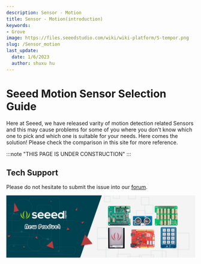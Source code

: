 ```yaml
---
description: Sensor - Motion
title: Sensor - Motion(introduction)
keywords:
- Grove
image: https://files.seeedstudio.com/wiki/wiki-platform/S-tempor.png
slug: /Sensor_motion
last_update:
  date: 1/6/2023
  author: shuxu hu
---
```

# Seeed Motion Sensor Selection Guide

Here at Seeed, we have released varity of motion detection related Sensors and this may cause problems for some of you where you don't know which one to pick and which one is suitable for your needs. Here comes the solution! Please check the comparison in this site for more reference.

:::note "THIS PAGE IS UNDER CONSTRUCTION"
:::

## Tech Support

Please do not hesitate to submit the issue into our [forum](https://forum.seeedstudio.com/).
<br />
<p style={{textAlign: 'center'}}><a href="https://www.seeedstudio.com/act-4.html?utm_source=wiki&utm_medium=wikibanner&utm_campaign=newproducts" target="_blank"><img src="https://github.com/SeeedDocument/Wiki_Banner/raw/master/new_product.jpg" /></a></p>
